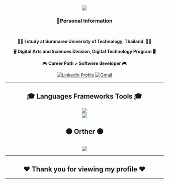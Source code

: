 <h1 align="center">
<img src="https://readme-typing-svg.herokuapp.com/?font=Poppins&size=35&center=true&vCenter=true&width=500&height=70&duration=4000&color=ff0000&lines=Hi+Everyone!+👋;+I'm+Wave+Softwere+developer;" />


</h1>

<h3 align="center">👤Personal Information</h3>

<br/>

<div align="center">
 
 🧑‍💻 **I study at Suranaree University of Technology, Thailand. 🧑‍💻**
 
 🖥️ **Digital Arts and Sciences Division, Digital Technology Program 🖥️**

🎮 **Career Path > Softwere developer 🎮** 



 </div>


<div align="center"> 
 <a href="https://www.linkedin.com/in/watcharin-phusompong-59432a336/" target="_blank">
    <img src="https://img.shields.io/badge/LinkedIn-0077B5?style=for-the-badge&logo=linkedin&logoColor=white" alt="LinkedIn Profile" />
</a>
  <a href="mailto:wave.watcharin02@gmail.com">
    <img src="https://img.shields.io/badge/Gmail-333333?style=for-the-badge&logo=gmail&logoColor=red" alt="Gmail" />
</a>


</div>


 <hr/>
 
<h2 align="center">🎓 Languages Frameworks Tools 🎓</h2>

<div align="center">
    <img src="https://skillicons.dev/icons?i=cs,cpp,java,javascript,react,html,css,php,wordpress" /></br>
    <img src="https://skillicons.dev/icons?i=unity,docker,eclipse,firebase,github,ubuntu,vscode,visualstudio" /></br>

</div>

<h2 align="center">🌑 Orther 🌑</h2>
<br/>
<div align="center">
    <img src="https://skillicons.dev/icons?i=ps,discord,figma" /><br>
</div>




<hr/>

<div align="center">
  <h2>❤️ Thank you for viewing my profile ❤️</h2>
</div>

<hr/>
